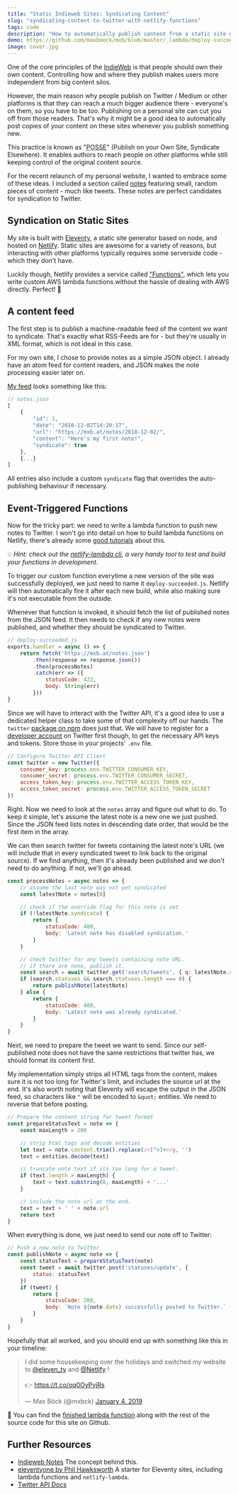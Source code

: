 ```yaml
---
title: "Static Indieweb Sites: Syndicating Content"
slug: "syndicating-content-to-twitter-with-netlify-functions"
tags: code
description: "How to automatically publish content from a static site on Twitter, using Eleventy and Netlify's lambda functions."
demo: https://github.com/maxboeck/mxb/blob/master/_lambda/deploy-succeeded.js
image: cover.jpg
---
```


<p class="lead">One of the core principles of the <a href="https://indieweb.org/">IndieWeb</a> is that people should own their own content. Controlling how and where they publish makes users more independent from big content silos.</p>

However, the main reason why people publish on Twitter / Medium or other platforms is that they can reach a much bigger audience there - everyone's on them, so you have to be too. Publishing on a personal site can cut you off from those readers. That's why it might be a good idea to automatically post copies of your content on these sites whenever you publish something new.

This practice is known as "<abbr title="Publish on Own Site, Syndicate Elsewhere">POSSE</abbr>" (Publish on your Own Site, Syndicate Elsewhere). It enables authors to reach people on other platforms while still keeping control of the original content source.

For the recent relaunch of my personal website, I wanted to embrace some of these ideas. I included a section called [notes](/notes) featuring small, random pieces of content - much like tweets. These notes are perfect candidates for syndication to Twitter.

## Syndication on Static Sites

My site is built with [Eleventy](https://11ty.io), a static site generator based on node, and hosted on [Netlify](https://netlify.com). Static sites are awesome for a variety of reasons, but interacting with other platforms typically requires some serverside code - which they don't have. 

Luckily though, Netlify provides a service called ["Functions"](https://www.netlify.com/docs/functions/), which lets you write custom AWS lambda functions without the hassle of dealing with AWS directly. Perfect! 🤘

## A content feed

The first step is to publish a machine-readable feed of the content we want to syndicate. That's exactly what RSS-Feeds are for - but they're usually in XML format, which is not ideal in this case.

For my own site, I chose to provide notes as a simple JSON object. I already have an atom feed for content readers, and JSON makes the note processing easier later on.

[My feed](https://mxb.at/notes.json) looks something like this:

```js
// notes.json
[
    {
        "id": 1,
        "date": "2018-12-02T14:20:17",
        "url": "https://mxb.at/notes/2018-12-02/",
        "content": "Here's my first note!",
        "syndicate": true
    },
    {...}
]
```

All entries also include a custom `syndicate` flag that overrides the auto-publishing behaviour if necessary.

## Event-Triggered Functions

Now for the tricky part: we need to write a lambda function to push new notes to Twitter. I won't go into detail on how to build lambda functions on Netlify, there's already some [good tutorials](https://functions-playground.netlify.com/) about this.

💡 _Hint: check out the [netlify-lambda cli](https://www.npmjs.com/package/netlify-lambda), a very handy tool to test and build your functions in development._

To trigger our custom function everytime a new version of the site was successfully deployed, we just need to name it `deploy-succeeded.js`. Netlify will then automatically fire it after each new build, while also making sure it's not executable from the outside.

Whenever that function is invoked, it should fetch the list of published notes from the JSON feed. It then needs to check if any new notes were published, and whether they should be syndicated to Twitter.

```js
// deploy-succeeded.js
exports.handler = async () => {
    return fetch('https://mxb.at/notes.json')
        .then(response => response.json())
        .then(processNotes)
        .catch(err => ({
            statusCode: 422,
            body: String(err)
        }))
}
```

Since we will have to interact with the Twitter API, it's a good idea to use a dedicated helper class to take some of that complexity off our hands. The `twitter` [package on npm](https://www.npmjs.com/package/twitter) does just that. We will have to register for a [developer account](https://apps.twitter.com/) on Twitter first though, to get the necessary API keys and tokens. Store those in your projects' `.env` file.

```js
// Configure Twitter API Client
const twitter = new Twitter({
    consumer_key: process.env.TWITTER_CONSUMER_KEY,
    consumer_secret: process.env.TWITTER_CONSUMER_SECRET,
    access_token_key: process.env.TWITTER_ACCESS_TOKEN_KEY,
    access_token_secret: process.env.TWITTER_ACCESS_TOKEN_SECRET
})
```

Right. Now we need to look at the `notes` array and figure out what to do. To keep it simple, let's assume the latest note is a new one we just pushed. Since the JSON feed lists notes in descending date order, that would be the first item in the array.

We can then search twitter for tweets containing the latest note's URL (we will include that in every syndicated tweet to link back to the original source). If we find anything, then it's already been published and we don't need to do anything. If not, we'll go ahead.

```js
const processNotes = async notes => {
    // assume the last note was not yet syndicated
    const latestNote = notes[0]

    // check if the override flag for this note is set
    if (!latestNote.syndicate) {
        return {
            statusCode: 400,
            body: 'Latest note has disabled syndication.'
        }
    }

    // check twitter for any tweets containing note URL.
    // if there are none, publish it.
    const search = await twitter.get('search/tweets', { q: latestNote.url })
    if (search.statuses && search.statuses.length === 0) {
        return publishNote(latestNote)
    } else {
        return {
            statusCode: 400,
            body: 'Latest note was already syndicated.'
        }
    }
}
```

Next, we need to prepare the tweet we want to send. Since our self-published note does not have the same restrictions that twitter has, we should format its content first. 

My implementation simply strips all HTML tags from the content, makes sure it is not too long for Twitter's limit, and includes the source url at the end. It's also worth noting that Eleventy will escape the output in the JSON feed, so characters like `"` will be encoded to `&quot;` entities. We need to reverse that before posting. 

```js
// Prepare the content string for tweet format
const prepareStatusText = note => {
    const maxLength = 200

    // strip html tags and decode entities
    let text = note.content.trim().replace(/<[^>]+>/g, '')
    text = entities.decode(text)

    // truncate note text if its too long for a tweet.
    if (text.length > maxLength) {
        text = text.substring(0, maxLength) + '...'
    }

    // include the note url at the end.
    text = text + ' ' + note.url
    return text
}
```

When everything is done, we just need to send our note off to Twitter:

```js
// Push a new note to Twitter
const publishNote = async note => {
    const statusText = prepareStatusText(note)
    const tweet = await twitter.post('statuses/update', {
        status: statusText
    })
    if (tweet) {
        return {
            statusCode: 200,
            body: `Note ${note.date} successfully posted to Twitter.`
        }
    }
}
```

Hopefully that all worked, and you should end up with something like this in your timeline:

<blockquote class="twitter-tweet" data-lang="de"><p lang="en" dir="ltr">I did some housekeeping over the holidays and switched my website to <a href="https://twitter.com/eleven_ty?ref_src=twsrc%5Etfw">@eleven_ty</a> and <a href="https://twitter.com/Netlify?ref_src=twsrc%5Etfw">@Netlify</a> !<br><br>👉 <a href="https://t.co/oq0OyPyjRs">https://t.co/oq0OyPyjRs</a></p>&mdash; Max Böck (@mxbck) <a href="https://twitter.com/mxbck/status/1081178633513910272?ref_src=twsrc%5Etfw">January 4, 2019</a></blockquote>

🎉 You can find the [finished lambda function](https://github.com/maxboeck/mxb/blob/master/_lambda/deploy-succeeded.js) along with the rest of the source code for this site on Github.

## Further Resources

* [Indieweb Notes](https://indieweb.org/note) The concept behind this.
* [eleventyone by Phil Hawksworth](https://github.com/philhawksworth/eleventyone) A starter for Eleventy sites, including lambda functions and `netlify-lambda`.
* [Twitter API Docs](https://developer.twitter.com/en/docs/tweets/post-and-engage/api-reference/post-statuses-update.html)